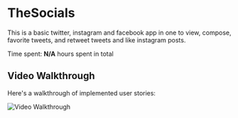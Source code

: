 # TheSocials

This is a basic twitter, instagram and facebook app in one to view, compose, favorite tweets, and retweet tweets and like instagram posts.

Time spent: **N/A** hours spent in total

## Video Walkthrough

Here's a walkthrough of implemented user stories:

<img src='http://g.recordit.co/QXZBVyP09t.gif' title='Video Walkthrough' width='' alt='Video Walkthrough' />


